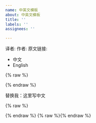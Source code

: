 ```yaml
---
name: 中英文模板
about: 中英文模板
title: ''
labels: ''
assignees: ''

---
```


译者:
作者: 
原文链接: 

<!--more-->

<div class="tabs is-toggle"><ul>
<li class="is-active"><a onclick="onTabClick(event)">
<span>中文</span>
</a></li>
<li><a onclick="onTabClick(event)">
<span>English</span>
</a></li>
</ul></div>

{% raw %}<div id="中文" class="tab-content" style="display: block;">{% endraw %}

替换我：这里写中文

{% raw %}</div>{% endraw %}
{% raw %}<div id="English" class="tab-content">{% endraw %}

替换我：这里写中文

{% raw %}</div>{% endraw %}

<style type="text/css">
.content .tabs ul { margin: 0; }
.content .tabs ul li { margin: 0; }
.tab-content { display: none; }
</style>

<script>
function onTabClick (event) {
    var tabTitle = $(event.currentTarget).children('span:last-child').text();
    $('.article .content .tab-content').css('display', 'none');
    $('.article .content .tabs li').removeClass('is-active');
    $('#' + tabTitle).css('display', 'block');
    $(event.currentTarget).parent().addClass('is-active');
}
</script>
